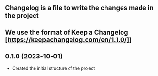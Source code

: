 ## Changelog is a file to write the changes made in the project
## We use the format of Keep a Changelog [https://keepachangelog.com/en/1.1.0/]]

## 0.1.0 (2023-10-01)
- Created the initial structure of the project